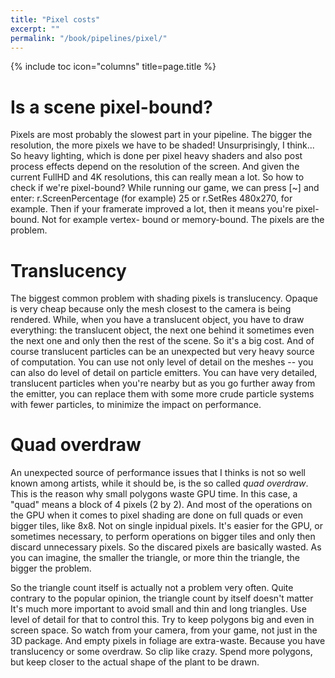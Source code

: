 ```yaml
---
title: "Pixel costs"
excerpt: ""
permalink: "/book/pipelines/pixel/"
---
```


{% include toc icon="columns" title=page.title %}

# Is a scene pixel-bound?

Pixels are most probably the slowest part in your pipeline. The bigger the resolution, the more pixels we have to be shaded! Unsurprisingly, I think... So heavy lighting, which is done per pixel heavy shaders and also post process effects depend on the resolution of the screen. And given the current FullHD and 4K resolutions, this can really mean a lot. So how to check if we're pixel-bound? While running our game, we can press [~] and enter: r.ScreenPercentage (for example) 25 or r.SetRes 480x270, for example. Then if your framerate improved a lot, then it means you're pixel-bound. Not for example vertex- bound or memory-bound. The pixels are the problem.

# Translucency

The biggest common problem with shading pixels is translucency. Opaque is very cheap because only the mesh closest to the camera is being rendered. While, when you have a translucent object, you have to draw everything: the translucent object, the next one behind it sometimes even the next one and only then the rest of the scene. So it's a big cost. And of course translucent particles can be an unexpected but very heavy source of computation. You can use not only level of detail on the meshes -- you can also do level of detail on particle emitters. You can have very detailed, translucent particles when you're nearby but as you go further away from the emitter, you can replace them with some more crude particle systems with fewer particles, to minimize the impact on performance.

# Quad overdraw

An unexpected source of performance issues that I thinks is not so well known among artists, while it should be, is the so called _quad overdraw_. This is the reason why small polygons waste GPU time. In this case, a "quad" means a block of 4 pixels (2 by 2). And most of the operations on the GPU when it comes to pixel shading are done on full quads or even bigger tiles, like 8x8. Not on single inpidual pixels. It's easier for the GPU, or sometimes necessary, to perform operations on bigger tiles and only then discard unnecessary pixels. So the discared pixels are basically wasted. As you can imagine, the smaller the triangle, or more thin the triangle, the bigger the problem.

So the triangle count itself is actually not a problem very often. Quite contrary to the popular opinion, the triangle count by itself doesn't matter It's much more important to avoid small and thin and long triangles. Use level of detail for that to control this. Try to keep polygons big and even in screen space. So watch from your camera, from your game, not just in the 3D package. And empty pixels in foliage are extra-waste. Because you have translucency or some overdraw. So clip like crazy. Spend more polygons, but keep closer to the actual shape of the plant to be drawn.
